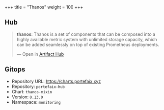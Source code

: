 +++
title = "Thanos"
weight = 100
+++

## Hub

<div class="artifacthub-widget" data-url="https://artifacthub.io/packages/helm/banzaicloud-stable/thanos" data-theme="light" data-header="true" data-responsive="false"><blockquote><p lang="en" dir="ltr"><b>thanos</b>: Thanos is a set of components that can be composed into a highly available metric system with unlimited storage capacity, which can be added seamlessly on top of existing Prometheus deployments.</p>&mdash; Open in <a href="https://artifacthub.io/packages/helm/banzaicloud-stable/thanos">Artifact Hub</a></blockquote></div><script async src="https://artifacthub.io/artifacthub-widget.js"></script>

## Gitops

<!-- BEGIN_PORTEFAIX_DOC -->

* Repository URL: https://charts.portefaix.xyz
* Repository: `portefaix-hub`
* Chart: `thanos-mixin`
* Version: `0.13.0`
* Namespace: `monitoring`

<!-- END_PORTEFAIX_DOC -->
